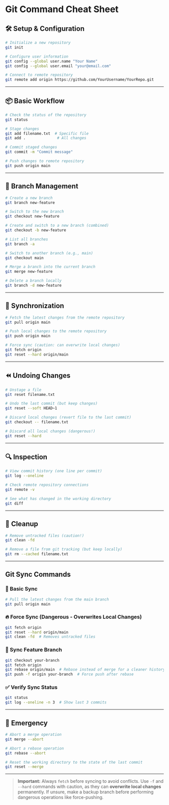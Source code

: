 # Git Command Cheat Sheet

## 🛠️ Setup & Configuration

```bash
# Initialize a new repository
git init

# Configure user information
git config --global user.name "Your Name"
git config --global user.email "your@email.com"

# Connect to remote repository
git remote add origin https://github.com/YourUsername/YourRepo.git
```

---

## 📦 Basic Workflow

```bash
# Check the status of the repository
git status

# Stage changes
git add filename.txt  # Specific file
git add .              # All changes

# Commit staged changes
git commit -m "Commit message"

# Push changes to remote repository
git push origin main
```

---

## 🌿 Branch Management

```bash
# Create a new branch
git branch new-feature

# Switch to the new branch
git checkout new-feature

# Create and switch to a new branch (combined)
git checkout -b new-feature

# List all branches
git branch -a

# Switch to another branch (e.g., main)
git checkout main

# Merge a branch into the current branch
git merge new-feature

# Delete a branch locally
git branch -d new-feature
```

---

## 🔄 Synchronization

```bash
# Fetch the latest changes from the remote repository
git pull origin main

# Push local changes to the remote repository
git push origin main

# Force sync (caution: can overwrite local changes)
git fetch origin
git reset --hard origin/main
```

---

## ⏪ Undoing Changes

```bash
# Unstage a file
git reset filename.txt

# Undo the last commit (but keep changes)
git reset --soft HEAD~1

# Discard local changes (revert file to the last commit)
git checkout -- filename.txt

# Discard all local changes (dangerous!)
git reset --hard
```

---

## 🔍 Inspection

```bash
# View commit history (one line per commit)
git log --oneline

# Check remote repository connections
git remote -v

# See what has changed in the working directory
git diff
```

---

## 🧹 Cleanup

```bash
# Remove untracked files (caution!)
git clean -fd

# Remove a file from git tracking (but keep locally)
git rm --cached filename.txt
```

---

## Git Sync Commands

### 🔄 Basic Sync

```bash
# Pull the latest changes from the main branch
git pull origin main
```

### 🔥 Force Sync (Dangerous - Overwrites Local Changes)

```bash
git fetch origin
git reset --hard origin/main
git clean -fd  # Removes untracked files
```

### 🌿 Sync Feature Branch

```bash
git checkout your-branch
git fetch origin
git rebase origin/main  # Rebase instead of merge for a cleaner history
git push -f origin your-branch  # Force push after rebase
```

### ✅ Verify Sync Status

```bash
git status
git log --oneline -n 3  # Show last 3 commits
```

---

## 🚨 Emergency

```bash
# Abort a merge operation
git merge --abort

# Abort a rebase operation
git rebase --abort

# Reset the working directory to the state of the last commit
git reset --merge
```

---

> **Important:** Always `fetch` before syncing to avoid conflicts.
> Use `-f` and `--hard` commands with caution, as they can **overwrite local changes** permanently.
> If unsure, make a backup branch before performing dangerous operations like force-pushing.

```


```
